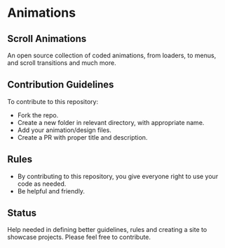 # Animations
## Scroll Animations
An open source collection of coded animations, from loaders, to menus, and scroll transitions and much more.

## Contribution Guidelines

To contribute to this repository:

* Fork the repo.
* Create a new folder in relevant directory, with appropriate name.
* Add your animation/design files.
* Create a PR with proper title and description.

## Rules

* By contributing to this repository, you give everyone right to use your code as needed.
* Be helpful and friendly.

## Status

Help needed in defining better guidelines, rules and creating a site to showcase projects. Please feel free to contribute.
